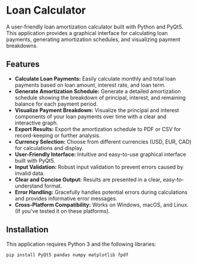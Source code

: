 # Loan Calculator

A user-friendly loan amortization calculator built with Python and PyQt5. This application provides a graphical interface for calculating loan payments, generating amortization schedules, and visualizing payment breakdowns.

## Features

* **Calculate Loan Payments:** Easily calculate monthly and total loan payments based on loan amount, interest rate, and loan term.
* **Generate Amortization Schedule:** Generate a detailed amortization schedule showing the breakdown of principal, interest, and remaining balance for each payment period.
* **Visualize Payment Breakdown:** Visualize the principal and interest components of your loan payments over time with a clear and interactive graph.
* **Export Results:** Export the amortization schedule to PDF or CSV for record-keeping or further analysis.
* **Currency Selection:** Choose from different currencies (USD, EUR, CAD) for calculations and display.
* **User-Friendly Interface:** Intuitive and easy-to-use graphical interface built with PyQt5.
* **Input Validation:** Robust input validation to prevent errors caused by invalid data.
* **Clear and Concise Output:**  Results are presented in a clear, easy-to-understand format.
* **Error Handling:**  Gracefully handles potential errors during calculations and provides informative error messages.
* **Cross-Platform Compatibility:** Works on Windows, macOS, and Linux. (If you've tested it on these platforms).


## Installation

This application requires Python 3 and the following libraries:

```bash
pip install PyQt5 pandas numpy matplotlib fpdf
